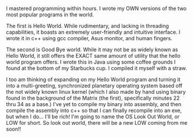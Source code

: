 I mastered programming within hours. I wrote my OWN versions of the two most popular programs in the world.

The first is Hello World. While rudimentary, and lacking in threading capabilities, it boasts an extremely user-friendly and intuitive interface. I wrote it in c++ using gcc compiler, Asus monitor, and human fingers.

The second is Good Bye world. While it may not be as widely known as Hello World, it still offers the EXACT same amount of utility that the hello world program offers. I wrote this in Java using some coffee grounds I found at the bottom of my Starbucks cup. I compiled it myself with a straw.

I too am thinking of expanding on my Hello World program and turning it into a multi-greeting, synchronized planetary operating system based off the not widely known Iinux kernel (which I also made by hand using binary found in the background of the Matrix (the first), specifically minutes 22 thru 34 as a base.) I've yet to compile my binary into assembly, and then compile the assembly into c++ so that I can finally recompile into an exe, but when I do... I'll be rich! I'm going to name the OS Look Out World, or LOW for short. So look out world, there will be a new LOW coming from me soon!!
